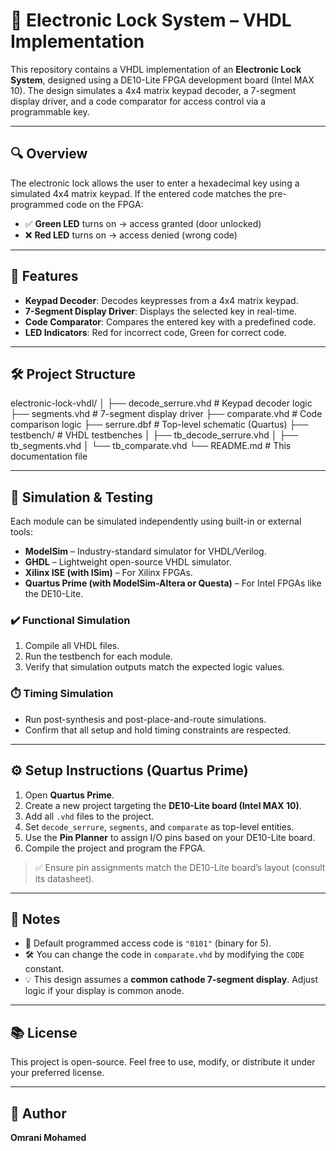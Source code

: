 # 🔐 Electronic Lock System – VHDL Implementation

This repository contains a VHDL implementation of an **Electronic Lock System**, designed using a DE10-Lite FPGA development board (Intel MAX 10). The design simulates a 4x4 matrix keypad decoder, a 7-segment display driver, and a code comparator for access control via a programmable key.

---

## 🔍 Overview

The electronic lock allows the user to enter a hexadecimal key using a simulated 4x4 matrix keypad. If the entered code matches the pre-programmed code on the FPGA:

- ✅ **Green LED** turns on → access granted (door unlocked)
- ❌ **Red LED** turns on → access denied (wrong code)

---

## 🧠 Features

- **Keypad Decoder**: Decodes keypresses from a 4x4 matrix keypad.
- **7-Segment Display Driver**: Displays the selected key in real-time.
- **Code Comparator**: Compares the entered key with a predefined code.
- **LED Indicators**: Red for incorrect code, Green for correct code.

---

## 🛠️ Project Structure

electronic-lock-vhdl/
│
├── decode_serrure.vhd # Keypad decoder logic
├── segments.vhd # 7-segment display driver
├── comparate.vhd # Code comparison logic
├── serrure.dbf # Top-level schematic (Quartus)
├── testbench/ # VHDL testbenches
│ ├── tb_decode_serrure.vhd
│ ├── tb_segments.vhd
│ └── tb_comparate.vhd
└── README.md # This documentation file

---

## 🧪 Simulation & Testing

Each module can be simulated independently using built-in or external tools:

- **ModelSim** – Industry-standard simulator for VHDL/Verilog.
- **GHDL** – Lightweight open-source VHDL simulator.
- **Xilinx ISE (with ISim)** – For Xilinx FPGAs.
- **Quartus Prime (with ModelSim-Altera or Questa)** – For Intel FPGAs like the DE10-Lite.

### ✔️ Functional Simulation

1. Compile all VHDL files.
2. Run the testbench for each module.
3. Verify that simulation outputs match the expected logic values.

### ⏱️ Timing Simulation

- Run post-synthesis and post-place-and-route simulations.
- Confirm that all setup and hold timing constraints are respected.

---

## ⚙️ Setup Instructions (Quartus Prime)

1. Open **Quartus Prime**.
2. Create a new project targeting the **DE10-Lite board (Intel MAX 10)**.
3. Add all `.vhd` files to the project.
4. Set `decode_serrure`, `segments`, and `comparate` as top-level entities.
5. Use the **Pin Planner** to assign I/O pins based on your DE10-Lite board.
6. Compile the project and program the FPGA.

> ✅ Ensure pin assignments match the DE10-Lite board’s layout (consult its datasheet).

---

## 📌 Notes

- 🔐 Default programmed access code is `"0101"` (binary for 5).
- 🛠️ You can change the code in `comparate.vhd` by modifying the `CODE` constant.
- 💡 This design assumes a **common cathode 7-segment display**. Adjust logic if your display is common anode.

---

## 📚 License

This project is open-source. Feel free to use, modify, or distribute it under your preferred license.

---

## 👤 Author

**Omrani Mohamed**

